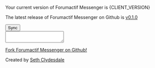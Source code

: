 <div id="FAM-github-page">
  <div id="FAM-version-data">
    <p>Your current version of Forumactif Messenger is <span id="FAM-version">{CLIENT_VERSION}</span><p>
    <p>The latest release of Forumactif Messenger on Github is <a href="https://github.com/SethClydesdale/forumactif-messenger/releases"><span id="FAM-version-github">v0.1.0</span></a></p>
    <p id="FAM-version-status"></p>
  </div>

  <div id="FAM-version-sync">
    <div><button id="FAM-update" onclick="FAM.update()"><i class="fa fa-refresh"></i> Sync</button></div>
    <div><textarea id="FAM-update-code" onclick="this.select()"></textarea></div>
  </div>

  <div id="FAM-creator-info">
    <p><a href="https://github.com/SethClydesdale/forumactif-messenger"><i class="fa fa-github"></i> Fork Forumactif Messenger on Github!</a></p>
    <p>Created by <a href="https://github.com/SethClydesdale">Seth Clydesdale</a></p>
  </div>
</div>
